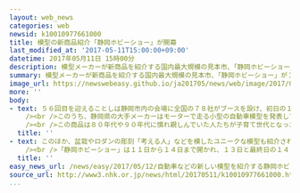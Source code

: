 ```yaml
---
layout: web_news
categories: web
newsid: k10010977661000
title: 模型の新商品紹介「静岡ホビーショー」が開幕
last_modified_at: '2017-05-11T15:00:00+09:00'
datetime: 2017年05月11日 15時00分
description: 模型メーカーが新商品を紹介する国内最大規模の見本市、「静岡ホビーショー」が１１日から静岡市で始まりました。この催しは有名模型メーカーが数多く集まり、プラモデル出荷額が全国一の静岡県で毎年、開かれています。
summary: 模型メーカーが新商品を紹介する国内最大規模の見本市、「静岡ホビーショー」が１１日から静岡市で始まりました。この催しは有名模型メーカーが数多く集まり、プラモデル出荷額が全国一の静岡県で毎年、開かれています。
image_url: https://newswebeasy.github.io/ja201705/news/web/image/2017/05/12/k10010977661000.jpg
more: ''
body:
- text: ５６回目を迎えることしは静岡市内の会場に全国の７８社がブースを設け、初日の１１日、バイヤーなどの業界関係者を対象にした新商品の紹介が行われました。<br
    /><br />このうち、静岡県の大手メーカーはモーターで走る小型の自動車模型を発表してからことしで３５年になるのに合わせ、車体を軽量化してよりスピードが出る記念モデルを公開しました。<br
    /><br />この商品は８０年代や９０年代に慣れ親しんでいた人たちが子育て世代となった今、再び人気が高まっているということで、ブースには多くのバイヤーが集まっていました。
  title: ''
- text: このほか、盆栽やロダンの彫刻「考える人」などを模したユニークな模型も紹介され、バイヤーたちは顔を近づけて細部の出来栄えなどを確認していました。来場者の１人は「インターネットではなく、実際に目で見て質感や雰囲気などを確かめられるので貴重です。とても楽しみながら会場を回っています」と話していました。<br
    /><br />「静岡ホビーショー」は１１日から１４日まで開かれ、１３日と最終日の１４日は一般の人も入場することができます。
  title: ''
easy_news_url: /news/easy/2017/05/12/自動車などの新しい模型を紹介する静岡ホビーショー/
source_url: http://www3.nhk.or.jp/news/html/20170511/k10010977661000.html
...
```


